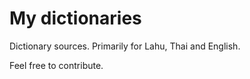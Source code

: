 # My dictionaries

Dictionary sources. Primarily for Lahu, Thai and English.

Feel free to contribute.
